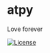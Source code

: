 # atpy
Love forever

[![License](https://img.shields.io/badge/license-MIT-blue.svg)](http://badges.mit-license.org)
